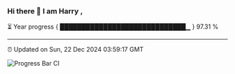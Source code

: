 ### Hi there 👋 I am Harry , 

⏳ Year progress { █████████████████████████████▁ } 97.31 %

---

⏰ Updated on Sun, 22 Dec 2024 03:59:17 GMT

![Progress Bar CI](https://github.com/duykhang68/duykhang68/workflows/Progress%20Bar%20CI/badge.svg)
